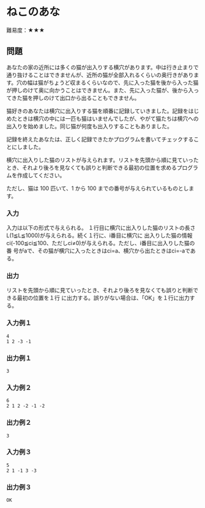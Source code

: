 # ねこのあな
難易度：★★★

## 問題
あなたの家の近所には多くの猫が出入りする横穴があります。中は行き止まりで通り抜けることはできませんが、近所の猫が全部入れるくらいの奥行きがあります。穴の幅は猫がちょうど収まるくらいなので、先に入った猫を後から入った猫が押しのけて奥に向かうことはできません。また、先に入った猫が、後から入ってきた猫を押しのけて出口から出ることもできません。

猫好きのあなたは横穴に出入りする猫を順番に記録していきました。記録をはじめたときは横穴の中には一匹も猫はいませんでしたが、やがて猫たちは横穴への出入りを始めました。同じ猫が何度も出入りすることもありました。    

記録を終えたあなたは、正しく記録できたかプログラムを書いてチェックすることにしました。

横穴に出入りした猫のリストが与えられます。リストを先頭から順に見ていったとき、それより後ろを見なくても誤りと判断できる最初の位置を求めるプログラムを作成してください。    

ただし、猫は 100 匹いて、1 から 100 までの番号が与えられているものとします。

### 入力
入力は以下の形式で与えられる。
１行目に横穴に出入りした猫のリストの長さL(1≦L≦1000)が与えられる。続く１行に、i番目に横穴に
出入りした猫の情報ci(-100≦ci≦100、ただしci≠0)が与えられる。ただし、i番目に出入りした猫の番
号がaで、その猫が横穴に入ったときはci=a、横穴から出たときはci=-aである。

### 出力
リストを先頭から順に見ていったとき、それより後ろを見なくても誤りと判断できる最初の位置を１行
に出力する。誤りがない場合は、「OK」を１行に出力する。

### 入力例１ 
```
4
1 2 -3 -1
```

### 出力例１
```
3
```

### 入力例２ 
```
6
2 1 2 -2 -1 -2
```

### 出力例２
```
3
```

### 入力例３ 
```
5
2 1 -1 3 -3
```

### 出力例３
```
OK
```